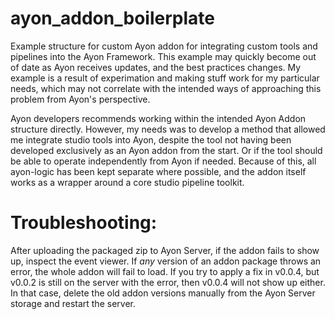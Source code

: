 # ayon_addon_boilerplate
Example structure for custom Ayon addon for integrating custom tools and pipelines into the Ayon Framework.
This example may quickly become out of date as Ayon receives updates, and the best practices changes.
My example is a result of experimation and making stuff work for my particular needs, which may not correlate with the intended ways of approaching this problem from Ayon's perspective.

Ayon developers recommends working within the intended Ayon Addon structure directly.
However, my needs was to develop a method that allowed me integrate studio tools into Ayon, despite the tool not having been developed exclusively as an Ayon addon from the start. Or if the tool should be able to operate independently from Ayon if needed.
Because of this, all ayon-logic has been kept separate where possible, and the addon itself works as a wrapper around a core studio pipeline toolkit.

# Troubleshooting:
After uploading the packaged zip to Ayon Server, if the addon fails to show up, inspect the event viewer.
If *any* version of an addon package throws an error, the whole addon will fail to load.
If you try to apply a fix in v0.0.4, but v0.0.2 is still on the server with the error, then v0.0.4 will not show up either.
In that case, delete the old addon versions manually from the Ayon Server storage and restart the server.
